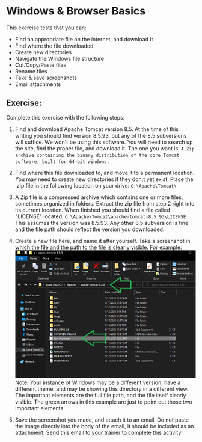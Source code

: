 # Windows & Browser Basics
This exercise tests that you can:
 - Find an appropriate file on the internet, and download it
 - Find where the file downloaded
 - Create new directories
 - Navigate the Windows file structure
 - Cut/Copy/Paste files
 - Rename files
 - Take & save screenshots
 - Email attachments

## Exercise:
Complete this exercise with the following steps:

1. Find and download Apache Tomcat version 8.5. At the time of this writing you should find version 8.5.93, but any of the 8.5 subversions will suffice. We won't be using this software. You will need to search up the site, find the proper file, and download it. The one you want is:
`A Zip archive containing the binary distribution of the core Tomcat software, built for 64-bit windows.`

2. Find where this file downloaded to, and move it to a permanent location. You may need to create new directories if they don;t yet exist. Place the .zip file in the following location on your drive:
`C:\Apache\Tomcat\`

3. A Zip file is a compressed archive which contains one or more files, sometimes organized in folders. Extract the zip file from step 2 right into its current location. When finished you should find a file called "LICENSE" located:
`C:\Apache\Tomcat\apache-tomcat-8.5.93\LICENSE`
This assumes the version was 8.5.93. Any other 8.5 subversion is fine and the file path should reflect the version you downloaded. 

4. Create a new file here, and name it after yourself. Take a screenshot in which the file and the path to the file is clearly visible. For example:
![Example](image-2.png)
Note: Your instance of Windows may be a different version, have a different theme, and may be showing this directory in a different view. The important elements are the full file path, and the file itself clearly visible. The green arrows in this example are just to point out those two important elements. 

5. Save the screenshot you made, and attach it to an email. Do not paste the image directly into the body of the email, it should be included as an attachment. Send this email to your trainer to complete this activity!